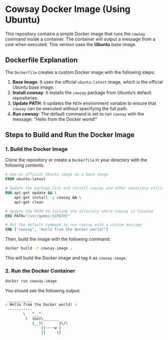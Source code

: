 # Cowsay Docker Image (Using Ubuntu)

This repository contains a simple Docker image that runs the `cowsay` command inside a container. The container will output a message from a cow when executed. This version uses the **Ubuntu** base image.

## Dockerfile Explanation

The `Dockerfile` creates a custom Docker image with the following steps:

1. **Base Image**: It uses the official `ubuntu:latest` image, which is the official Ubuntu base image.
2. **Install cowsay**: It installs the `cowsay` package from Ubuntu’s default repositories.
3. **Update PATH**: It updates the `PATH` environment variable to ensure that `cowsay` can be executed without specifying the full path.
4. **Run cowsay**: The default command is set to run `cowsay` with the message: "Hello from the Docker world!"

## Steps to Build and Run the Docker Image

### 1. Build the Docker Image

Clone the repository or create a `Dockerfile` in your directory with the following contents:

```Dockerfile
# Use an official Ubuntu image as a base image
FROM ubuntu:latest

# Update the package list and install cowsay and other necessary utilities
RUN apt-get update && \
    apt-get install -y cowsay && \
    apt-get clean

# Update the PATH to include the directory where cowsay is located
ENV PATH="/usr/games:${PATH}"

# Set the default command to run cowsay with a custom message
CMD ["cowsay", "Hello from the Docker world!"]
```

Then, build the image with the following command:
```bash
docker build -t cowsay-image .
```

This will build the Docker image and tag it as `cowsay-image`.

### 2. Run the Docker Container

```bash
docker run cowsay-image
```

You should see the following output:

```bash
 ___________
< Hello from the Docker world! >
 -----------
        \   ^__^
         \  (oo)\_______
            (__)\       )\/\
                ||----w |
                ||     ||

```